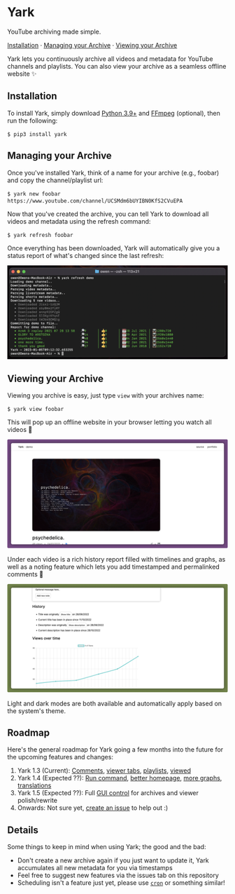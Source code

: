 <!-- TODO: logo; #2 <https://github.com/Owez/yark/issues/2> -->
<!-- TODO: add when logos done; #2 <https://github.com/Owez/yark/issues/2>: <h1 align="center">yark</h1> -->

# Yark

YouTube archiving made simple.

[Installation](#installation) · [Managing your Archive](#managing-your-archive) · [Viewing your Archive](#viewing-your-archive)

Yark lets you continuously archive all videos and metadata for YouTube channels and playlists. You can also view your archive as a seamless offline website ✨

## Installation

To install Yark, simply download [Python 3.9+](https://www.python.org/downloads/) and [FFmpeg](https://ffmpeg.org/) (optional), then run the following:

```shell
$ pip3 install yark
```

## Managing your Archive

Once you've installed Yark, think of a name for your archive (e.g., foobar) and copy the channel/playlist url:

```shell
$ yark new foobar https://www.youtube.com/channel/UCSMdm6bUYIBN0KfS2CVuEPA
```

Now that you've created the archive, you can tell Yark to download all videos and metadata using the refresh command:

```shell
$ yark refresh foobar
```

Once everything has been downloaded, Yark will automatically give you a status report of what's changed since the last refresh:

<p><img src="examples/image/../images/cli_dark.png" alt="Report Demo" title="Report Demo" width="600" /></p>

## Viewing your Archive

Viewing you archive is easy, just type `view` with your archives name:

```shell
$ yark view foobar
```

This will pop up an offline website in your browser letting you watch all videos 🚀

<p><img src="https://raw.githubusercontent.com/Owez/yark/master/examples/images/viewer_light.png" alt="Viewer Demo" title="Viewer Demo" width=650 /></p>

Under each video is a rich history report filled with timelines and graphs, as well as a noting feature which lets you add timestamped and permalinked comments 👐

<p><img src="https://raw.githubusercontent.com/Owez/yark/master/examples/images/viewer_stats_light.png" alt="Viewer Demo – Stats" title="Viewer Demo – Stats" width=650 /></p>

Light and dark modes are both available and automatically apply based on the system's theme.

## Roadmap

Here's the general roadmap for Yark going a few months into the future for the upcoming features and changes:

1. Yark 1.3 (Current): [Comments](https://github.com/Owez/yark/issues/50), [viewer tabs](https://github.com/Owez/yark/issues/30), [playlists](https://github.com/Owez/yark/issues/27), [viewed](https://github.com/Owez/yark/issues/51)
2. Yark 1.4 (Expected ??): [Run command](https://github.com/Owez/yark/issues/83), [better homepage](https://github.com/Owez/yark/issues/65), [more graphs](https://github.com/Owez/yark/issues/74), [translations](https://github.com/Owez/yark/issues/73)
3. Yark 1.5 (Expected ??): Full [GUI control](https://github.com/Owez/yark/issues/86) for archives and viewer polish/rewrite
4. Onwards: Not sure yet, [create an issue](https://github.com/Owez/yark/issues/new) to help out :) 

## Details

Some things to keep in mind when using Yark; the good and the bad:

- Don't create a new archive again if you just want to update it, Yark accumulates all new metadata for you via timestamps
- Feel free to suggest new features via the issues tab on this repository
- Scheduling isn't a feature just yet, please use [`cron`](https://en.wikipedia.org/wiki/Cron) or something similar!
